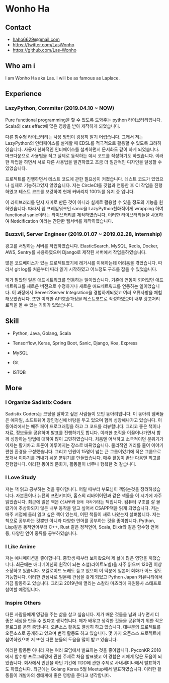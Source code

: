 # Wonho Ha

## Contact

- haho6629@gmail.com
- https://twitter.com/LasWonho
- https://github.com/Las-Wonho

## Who am i

I am Wonho Ha aka Las. I will be as famous as Laplace.

## Experience

### LazyPython, Commiter (2019.04.10 ~ NOW)

Pure functional programming을 할 수 있도록 도와주는 python 라이브러리입니다. Scala의 cats effect에 많은 영향을 받아 제작하게 되었습니다.

다른 함수형 라이브러리는 사용 방법이 굉장히 알기 어렵습니다. 그래서 저는 LazyPython의 인터페이스를 설계할 때 EDSL를 적극적으로 활용할 수 있도록 고려하였습니다. 사용자 친화적인 인터페이스를 설계하면서 문서화도 같이 하게 되었습니다. 마크다운으로 사용법을 적고 실제로 동작하는 예시 코드를 작성하기도 하였습니다. 이러한 작업을 하면서 서로 다른 사용법을 발견하였고 조금 더 일관적인 디자인을 달성할 수 있었습니다.

프로젝트를 진행하면서 테스트 코드에 관한 필요성이 커졌습니다. 테스트 코드가 있었으나 실제로 기능하고있지 않았습니다. 저는 CircleCI를 깃헙과 연동한 후 CI 작업을 진행하였고 테스트 코드를 보강하여 현재 커버리지 100%를 유지 중 입니다.

이 라이브러리를 단지 재미로 만든 것이 아니라 실제로 활용할 수 있을 정도의 기능을 원하였습니다. 따라서 웹 프레임워크인 sanic을 LazyPython친화적이게 wrapping 하여 functional sanic이라는 라이브러리를 제작하였습니다. 이러한 라이브러리들을 사용하여 Noticification 이라는 간단한 웹서버를 제작하였습니다.

### Buzzvil, Server Engineer (2019.01.07 ~ 2019.02.28, Internship)

광고를 서빙하는 서버를 작업하였습니다. ElasticSearch, MySQL, Redis, Docker, AWS, Sentry를 사용하였으며 Django로 제작된 서버에서 작업을하였습니다.

많은 코드베이스가 있는 프로젝트였기에 레거시를 이해하는데 어려움을 겪었습니다. 따라서 git log를 처음부터 따라 읽기 시작하였고 어느정도 구조를 잡을 수 있었습니다.

제가 맡았던 일은 애드네트워크를 연동하는 일이었습니다. 기존에 연동이 되어있던 애드네트워크를 새로운 버전으로 수정하거나 새로운 애드네트워크를 연동하는 일이었습니다. 이 과정에서 Server2Server Integration을 경험하게되었고 여러 오류사항을 체험해보았습니다. 또한 이러한 API호출과정을 테스트코드로 작성하였으며 내부 광고처리 로직을 볼 수 있는 기회가 있었습니다.

## Skill

- Python, Java, Golang, Scala

- Tensorflow, Keras, Spring Boot, Sanic, Django, Koa, Express

- MySQL

- Git

- ISTQB

## More

### I Organize Sadistix Coders

Sadistix Coders는 코딩을 잘하고 싶은 사람들이 모인 동아리입니다. 이 동아리 멤버들은 애자일, 소프트웨어 장인정신에 바탕을 두고 있으며 함께 성장해나가고 있습니다. 이 동아리에서는 매주 페어 프로그래밍을 하고 그 코드를 리뷰합니다. 그리고 좋은 책이나 자료, 정보들을 공유하며 발표를 진행하기도 합니다. 이러한 조직을 이끌어나가면서 함께 성장하는 방법에 대하여 많이 고민하였습니다. 처음엔 어색하고 소극적이던 분위기가 이제는  활기차고 토론이 이루어지는 장소로 바뀌었습니다. 물리적인 거리를 줄여 이야기 편한 환경을 구성했습니다. 그리고 인원이 15명이 넘는 큰 그룹이었기에 작은 그룹으로 쪼개서 이야기를 꺼내기 쉬운 분위기를 만들었습니다. 매주 활동이 끝난 다음엔 회고를 진행합니다. 이러한 동아리 문화가, 활동들이 너무나 행복한 것 같습니다.

### I Love Study

저는 책 읽고 공부하는 것을 좋아합니다. 어릴 때부터 부모님이  책읽는것을 장려하셨습니다. 자본론이나 뉴턴의 프린키피아, 홉스의 리바이어던과 같은 책들을 이 시기에 자주 읽었습니다. 최근에 읽은 책은 `CSAPP`와 `함께 자라기`라는 책입니다. 컴퓨터 구조를 잘 몰랐기에 추상화되지 않은 내부 동작을 알고 싶어서 CSAPP책을 읽게 되었습니다. 저는 매주 서점에 들러 읽고 싶은 책이 있는지, 어떤 책들이 새로 나왔는지 살펴봅니다. 저는 책으로 공부하는 것뿐만 아니라 다양한 언어를 공부하는 것을 좋아합니다. Python, Lisp같은  동적언어부터 C++, Rust 같은 정적언어, Scala, Elixir와 같은 함수형 언어 등, 다양한 언어 종류를 공부하였습니다.

### I Like Anime

저는 애니메이션을 좋아합니다. 중학생 때부터 보아왔으며 제 삶에 많은 영향을 끼쳤습니다. 최근에는 애니메이션의 원작이 되는 소설(라이트노벨)을 자주 읽으며 120권 이상 소장하고 있습니다. 보컬로이드 노래도 듣고 있으며 이 덕분에 일본어 회화가 어느 정도 가능합니다. 이러한 관심사로 일본에 관심을 갖게 되었고 Python Japan 커뮤니티에서 가끔 활동하고 있습니다. 그리고 2019년에 열리는 스칼라 마츠리에 자원봉사 스태프로 참여할 예정입니다.

### Inspire Others

다른 사람들에게 영감을 주는 삶을 살고 싶습니다. 제가 배운 것들을 남과 나누면서 더 좋은 세상을 만들 수 있다고 생각합니다. 제가 배우고 생각한 것들을 공유하기 위한 작은 블로그를 운영 중입니다. 오픈소스 활동도 열심히 하고 있습니다. 대부분의 프로젝트를 오픈소스로 공개하고 있으며 번역 활동도 하고 있습니다. 몇 가지 오픈소스 프로젝트에 참여하였으며 저 또한 다른 분들의 도움을 많이 받고 있습니다.

이러한 활동뿐 아니라 저는 여러 모임에서 발표하는 것을 좋아합니다. PyconKR 2018에서 함수형 프로그래밍에 관한 주제로 처음 발표했고 이 경험은 저에게 많은 도움이 되었습니다. 회사에서 인턴을 하던 기간에 TDD에 관한 주제로 사내세미나에서 발표하기도 하였습니다. 최근에는 Golang Korea 5월 Meetup에서 발표하였습니다. 이러한 활동들이 개발자의 생태계에 좋은 영향을 준다고 생각합니다.